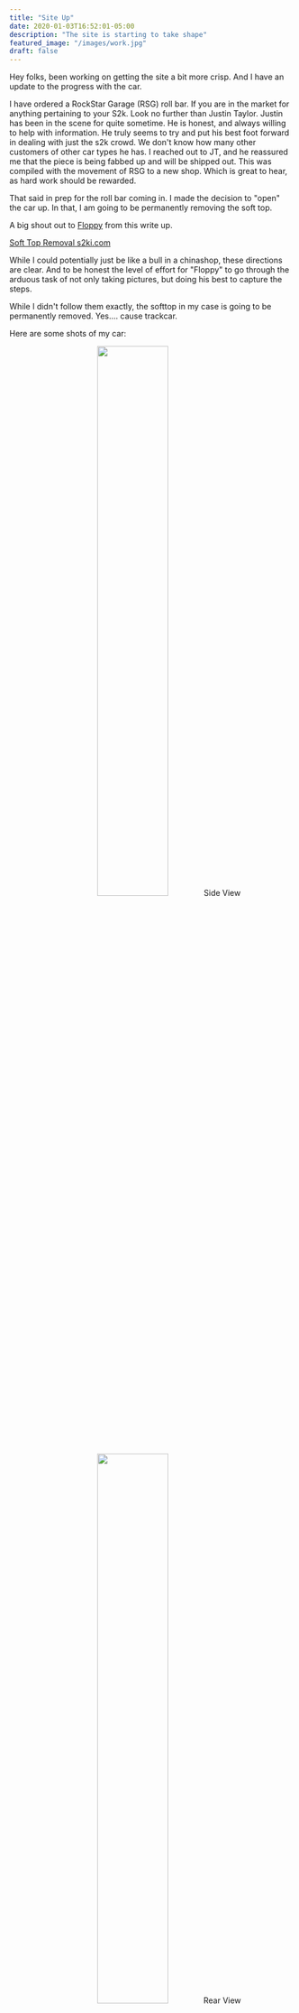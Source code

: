 ```yaml
---
title: "Site Up"
date: 2020-01-03T16:52:01-05:00
description: "The site is starting to take shape"
featured_image: "/images/work.jpg"
draft: false
---
```


Hey folks, been working on getting the site a bit more crisp. And I have an update to the progress with the car.

I have ordered a RockStar Garage (RSG) roll bar. If you are in the market for anything pertaining to your S2k. Look no further than Justin Taylor. Justin has been in the scene for quite sometime. He is honest, and always willing to help with information. He truly seems to try and put his best foot forward in dealing with just the s2k crowd. We don't know how many other customers of other car types he has. I reached out to JT, and he reassured me that the piece is being fabbed up and will be shipped out. This was compiled with the movement of RSG to a new shop. Which is great to hear, as hard work should be rewarded. 

That said in prep for the roll bar coming in. I made the decision to "open" the car up. In that, I am going to be permanently removing the soft top.

A big shout out to <a href="https://www.s2ki.com/forums/members/floppy-82330/"> Floppy</a> from this write up. 

<a href="https://www.s2ki.com/forums/uk-ireland-s2000-community-25/how-soft-top-removal-1014512/#post22449575"> Soft Top Removal s2ki.com</a>

While I could potentially just be like a bull in a chinashop, these directions are clear. And to be honest the level of effort for "Floppy" to go through the arduous task of not only taking pictures, but doing his best to capture the steps. 

While I didn't follow them exactly, the softtop in my case is going to be permanently removed. Yes.... cause trackcar.

Here are some shots of my car:

<p align="center"> <img src="/images/softtop1.jpg" style="width:50%;">Side View</p>

<p align="center"> <img src="/images/softtop2.jpg" style="width:50%;">Rear View</p>

I will warn anyone that things this to be a trivial task. It's not. Make sure you clear out your day of honey-do lists, and make sure you have plenty of light, and a collector system setup for all of the pieces that you are going to collect on your way. 

The soft top is out, and FWIW I am selling the top if folks want it. I have already placed the rear glass on facebook marketplace to see if it gets any attention. Who knows. May just throw a refreshed soft top on it. Then park it in storage if I ever wanted to make the car "stockish" again. 

I plan on selling the 152+k mile F20c motor and Ap1 trans as a whole unit. I had picked up a slightly used AP2 trans from these fine folks. <a href="https://leecparts.com/"> LeeC Parts, Inc. </a> They were even nice enough to give us a tour of their facility. It was like being a kid in a candy store. Please do look them up in your in the NOVA/MD area. 

So with the purchase of the AP2 transmission, I also picked up an AP2 diff, driveshaft and the half shafts to go along with it. This way once I swap in the kmotor it will have AP2 bits to push all of that angry 2.4 vtec through.

Since this post is mainly about getting the site up and running. I wanted to see about if folks were interested in me starting a youtube channel. It would provide some realtime visibility of the build process. While I cannot promise an update frequency to that of a real no kidding blogger. I do plan on driving home more effort on this as this is something of a goal of mine. 

Please feel free to leave your comments below.

DG